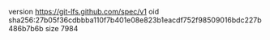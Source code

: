 version https://git-lfs.github.com/spec/v1
oid sha256:27b05f36cdbbba110f7b401e08e823b1eacdf752f98509016bdc227b486b7b6b
size 7984
